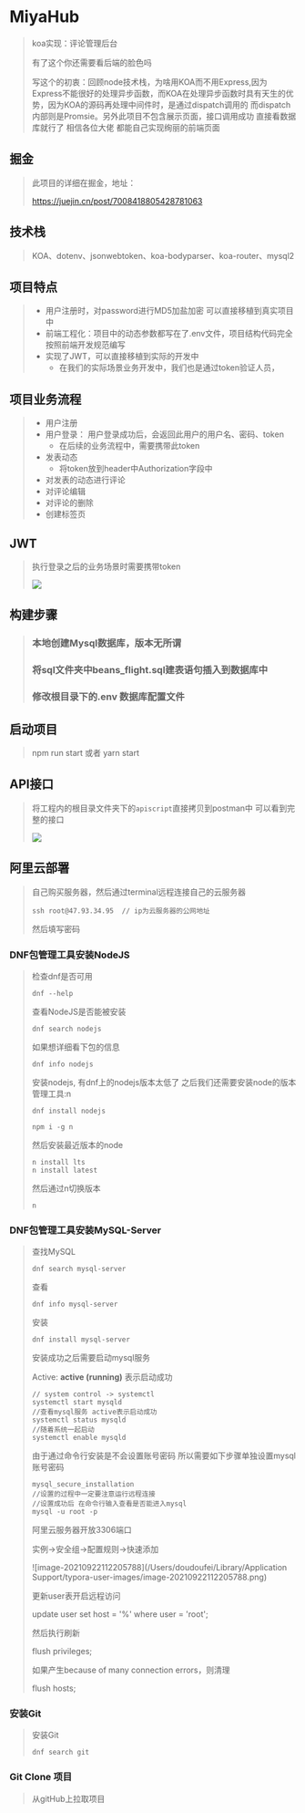 # MiyaHub

> koa实现：评论管理后台
>
> 有了这个你还需要看后端的脸色吗
>
> 写这个的初衷：回顾node技术栈，为啥用KOA而不用Express,因为Express不能很好的处理异步函数，而KOA在处理异步函数时具有天生的优势，因为KOA的源码再处理中间件时，是通过dispatch调用的 而dispatch内部则是Promsie。另外此项目不包含展示页面，接口调用成功 直接看数据库就行了 相信各位大佬 都能自己实现绚丽的前端页面
>
>   

## 掘金

> 此项目的详细在掘金，地址：
>
> https://juejin.cn/post/7008418805428781063

## 技术栈

> KOA、dotenv、jsonwebtoken、koa-bodyparser、koa-router、mysql2

## 项目特点

> - 用户注册时，对password进行MD5加盐加密 可以直接移植到真实项目中
> - 前端工程化：项目中的动态参数都写在了.env文件，项目结构代码完全按照前端开发规范编写
> - 实现了JWT，可以直接移植到实际的开发中
>   - 在我们的实际场景业务开发中，我们也是通过token验证人员，

## 项目业务流程

> - 用户注册
> - 用户登录： 用户登录成功后，会返回此用户的用户名、密码、token
>   - 在后续的业务流程中，需要携带此token
> - 发表动态
>   - 将token放到header中Authorization字段中
> - 对发表的动态进行评论
> - 对评论编辑
> - 对评论的删除
> - 创建标签页

## JWT

> 执行登录之后的业务场景时需要携带token
>
> ![](./screenshot/WX20210916-141003@2x.png)

## 构建步骤 

> ### 本地创建Mysql数据库，版本无所谓
>
> ### 将sql文件夹中beans_flight.sql建表语句插入到数据库中
>
> ### 修改根目录下的.env 数据库配置文件

## 启动项目

> npm run start 或者 yarn start

## API接口

> 将工程内的根目录文件夹下的`apiscript`直接拷贝到postman中 可以看到完整的接口
>
> ![](./screenshot/WX20210917-105929@2x.png)

## 阿里云部署

> 自己购买服务器，然后通过terminal远程连接自己的云服务器
>
> ```shell
> ssh root@47.93.34.95  // ip为云服务器的公网地址
> ```
>
> 然后填写密码

### DNF包管理工具安装NodeJS

> 检查dnf是否可用
>
> ```shell
> dnf --help
> ```
>
> 查看NodeJS是否能被安装
>
> ```shell
> dnf search nodejs
> ```
>
> 如果想详细看下包的信息
>
> ```shell
> dnf info nodejs
> ```
>
> 安装nodejs, 有dnf上的nodejs版本太低了 之后我们还需要安装node的版本管理工具:n
>
> ```shell
> dnf install nodejs
> ```
>
> ```shell
> npm i -g n
> ```
>
> 然后安装最近版本的node
>
> ```shell
> n install lts
> n install latest
> ```
>
> 然后通过n切换版本
>
> ```shell
> n
> ```
>
> 

### DNF包管理工具安装MySQL-Server

> 查找MySQL
>
> ```shell
> dnf search mysql-server
> ```
>
> 查看
>
> ```shell
> dnf info mysql-server
> ```
>
> 安装
>
> ```shell
> dnf install mysql-server	
> ```
>
> 安装成功之后需要启动mysql服务
>
> Active: **active (running)** 表示启动成功
>
> ```shell
> // system control -> systemctl
> systemctl start mysqld
> //查看mysql服务 active表示启动成功
> systemctl status mysqld
> //随着系统一起启动
> systemctl enable mysqld
> ```
>
>
> 由于通过命令行安装是不会设置账号密码 所以需要如下步骤单独设置mysql账号密码
>
> ```shell
> mysql_secure_installation
> //设置的过程中一定要注意运行远程连接
> //设置成功后 在命令行输入查看是否能进入mysql
> mysql -u root -p
> ```
>
> 阿里云服务器开放3306端口
>
> 实例->安全组->配置规则->快速添加
>
> ![image-20210922112205788](/Users/doudoufei/Library/Application Support/typora-user-images/image-20210922112205788.png)
>
> 更新user表开启远程访问
>
> update user set host = '%' where user = 'root';
>
> 然后执行刷新
>
> flush privileges;
>
> 如果产生because of many connection errors，则清理
>
> flush hosts;

### 安装Git

> 安装Git
>
> ```shell
> dnf search git
> ```

### Git Clone 项目

> 从gitHub上拉取项目
>
> 
